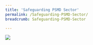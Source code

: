 ```yaml
---
title: 'Safeguarding PSMD Sector'
permalink: /Safeguarding-PSMD-Sector/
breadcrumb: Safeguarding-PSMD-Sector

---
```


<a href="image/Safeguarding%20the%20Precious%20Stones%20and%20Precious%20Metals%20Dealers%20Sector.pdf" target="_blank"><img src="image/Safeguarding%20the%20Precious%20Stones%20and%20Precious%20Metals%20Dealers%20Sector.png"></a>
